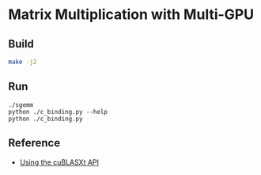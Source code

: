 # Matrix Multiplication with Multi-GPU #

## Build ##
```sh
make -j2
```

## Run ##
```
./sgemm
python ./c_binding.py --help
python ./c_binding.py
```

## Reference ##
- [Using the cuBLASXt API](https://docs.nvidia.com/cuda/cublas/#using-the-cublasxt-api)

